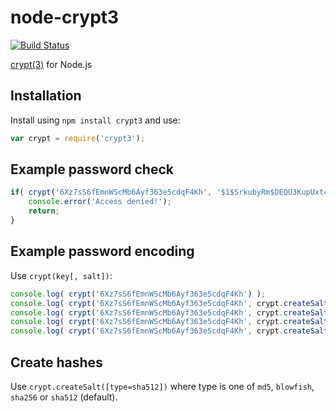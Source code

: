 node-crypt3
===========

[![Build Status](https://travis-ci.org/rolandpoulter/node-crypt3.svg)](https://travis-ci.org/rolandpoulter/node-crypt3)

[crypt3link]: https://en.wikipedia.org/wiki/Crypt_(C) "crypt() in C"

[crypt(3)][crypt3link] for Node.js

Installation
------------

Install using `npm install crypt3` and use:

```javascript
var crypt = require('crypt3');
```

Example password check
----------------------

```javascript
if( crypt('6Xz7sS6fEmnWScMb6Ayf363e5cdqF4Kh', '$1$SrkubyRm$DEQU3KupUxt4yfhbK1HyV/') !== '$1$SrkubyRm$DEQU3KupUxt4yfhbK1HyV/' ) {
	console.error('Access denied!');
	return;
}
```

Example password encoding
-------------------------

Use `crypt(key[, salt])`:

```javascript
console.log( crypt('6Xz7sS6fEmnWScMb6Ayf363e5cdqF4Kh') );                                   // Salt generated automatically using default SHA512
console.log( crypt('6Xz7sS6fEmnWScMb6Ayf363e5cdqF4Kh', crypt.createSalt('md5') ) );         // MD5 salt
console.log( crypt('6Xz7sS6fEmnWScMb6Ayf363e5cdqF4Kh', crypt.createSalt('blowfish') ) );    // Blowfish salt (only some Linux distros)
console.log( crypt('6Xz7sS6fEmnWScMb6Ayf363e5cdqF4Kh', crypt.createSalt('sha256') ) );      // SHA-256
console.log( crypt('6Xz7sS6fEmnWScMb6Ayf363e5cdqF4Kh', crypt.createSalt('sha512') ) );      // SHA-512
```

Create hashes
-------------

Use `crypt.createSalt([type=sha512])` where type is one of `md5`, `blowfish`, `sha256` or `sha512` (default).
